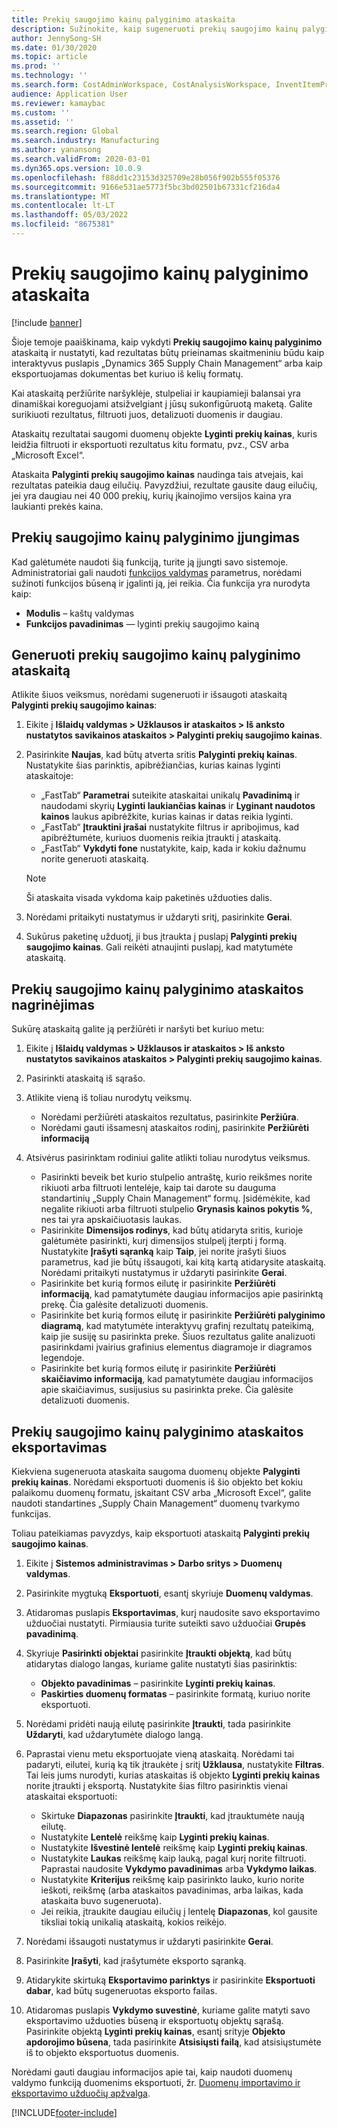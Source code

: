 ```yaml
---
title: Prekių saugojimo kainų palyginimo ataskaita
description: Sužinokite, kaip sugeneruoti prekių saugojimo kainų palyginimo ataskaitą, tada peržiūrėkite ir (arba) eksportuokite rezultatą.
author: JennySong-SH
ms.date: 01/30/2020
ms.topic: article
ms.prod: ''
ms.technology: ''
ms.search.form: CostAdminWorkspace, CostAnalysisWorkspace, InventItemPriceCompareStorage, InventItemPriceCompareStorageDetailsChart, InventItemPriceCompareStorageDetails
audience: Application User
ms.reviewer: kamaybac
ms.custom: ''
ms.assetid: ''
ms.search.region: Global
ms.search.industry: Manufacturing
ms.author: yanansong
ms.search.validFrom: 2020-03-01
ms.dyn365.ops.version: 10.0.9
ms.openlocfilehash: f88dd1c23153d325709e28b056f902b555f05376
ms.sourcegitcommit: 9166e531ae5773f5bc3bd02501b67331cf216da4
ms.translationtype: MT
ms.contentlocale: lt-LT
ms.lasthandoff: 05/03/2022
ms.locfileid: "8675381"
---
```

# <a name="compare-item-prices-storage-report"></a>Prekių saugojimo kainų palyginimo ataskaita

[!include [banner](../includes/banner.md)]

Šioje temoje paaiškinama, kaip vykdyti **Prekių saugojimo kainų palyginimo** ataskaitą ir nustatyti, kad rezultatas būtų prieinamas skaitmeniniu būdu kaip interaktyvus puslapis „Dynamics 365 Supply Chain Management“ arba kaip eksportuojamas dokumentas bet kuriuo iš kelių formatų.

Kai ataskaitą peržiūrite naršyklėje, stulpeliai ir kaupiamieji balansai yra dinamiškai koreguojami atsižvelgiant į jūsų sukonfigūruotą maketą. Galite surikiuoti rezultatus, filtruoti juos, detalizuoti duomenis ir daugiau.

Ataskaitų rezultatai saugomi duomenų objekte **Lyginti prekių kainas**, kuris leidžia filtruoti ir eksportuoti rezultatus kitu formatu, pvz., CSV arba „Microsoft Excel“.

Ataskaita **Palyginti prekių saugojimo kainas** naudinga tais atvejais, kai rezultatas pateikia daug eilučių. Pavyzdžiui, rezultate gausite daug eilučių, jei yra daugiau nei 40 000 prekių, kurių įkainojimo versijos kaina yra laukianti prekės kaina.

## <a name="enable-compare-item-prices-storage"></a>Prekių saugojimo kainų palyginimo įjungimas

Kad galėtumėte naudoti šią funkciją, turite ją įjungti savo sistemoje. Administratoriai gali naudoti [funkcijos valdymas](../../fin-ops-core/fin-ops/get-started/feature-management/feature-management-overview.md) parametrus, norėdami sužinoti funkcijos būseną ir įgalinti ją, jei reikia. Čia funkcija yra nurodyta kaip:

- **Modulis** – kaštų valdymas
- **Funkcijos pavadinimas** — lyginti prekių saugojimo kainą

## <a name="generate-a-compare-item-prices-storage-report"></a>Generuoti prekių saugojimo kainų palyginimo ataskaitą

Atlikite šiuos veiksmus, norėdami sugeneruoti ir išsaugoti ataskaitą **Palyginti prekių saugojimo kainas**:

1. Eikite į **Išlaidų valdymas > Užklausos ir ataskaitos > Iš anksto nustatytos savikainos ataskaitos > Palyginti prekių saugojimo kainas**.

1. Pasirinkite **Naujas**, kad būtų atverta sritis **Palyginti prekių kainas**. Nustatykite šias parinktis, apibrėžiančias, kurias kainas lyginti ataskaitoje:

    - „FastTab“ **Parametrai** suteikite ataskaitai unikalų **Pavadinimą** ir naudodami skyrių **Lyginti laukiančias kainas** ir **Lyginant naudotos kainos** laukus apibrėžkite, kurias kainas ir datas reikia lyginti.
    - „FastTab“ **Įtrauktini įrašai** nustatykite filtrus ir apribojimus, kad apibrėžtumėte, kuriuos duomenis reikia įtraukti į ataskaitą.
    - „FastTab“ **Vykdyti fone** nustatykite, kaip, kada ir kokiu dažnumu norite generuoti ataskaitą.
    > [!NOTE]
    > Ši ataskaita visada vykdoma kaip paketinės užduoties dalis.

1. Norėdami pritaikyti nustatymus ir uždaryti sritį, pasirinkite **Gerai**.

1. Sukūrus paketinę užduotį, ji bus įtraukta į puslapį **Palyginti prekių saugojimo kainas**. Gali reikėti atnaujinti puslapį, kad matytumėte ataskaitą.

## <a name="explore-the-compare-item-prices-storage-report"></a>Prekių saugojimo kainų palyginimo ataskaitos nagrinėjimas

Sukūrę ataskaitą galite ją peržiūrėti ir naršyti bet kuriuo metu:

1. Eikite į **Išlaidų valdymas > Užklausos ir ataskaitos > Iš anksto nustatytos savikainos ataskaitos > Palyginti prekių saugojimo kainas**.

1. Pasirinkti ataskaitą iš sąrašo.

1. Atlikite vieną iš toliau nurodytų veiksmų.

    - Norėdami peržiūrėti ataskaitos rezultatus, pasirinkite **Peržiūra**.
    - Norėdami gauti išsamesnį ataskaitos rodinį, pasirinkite **Peržiūrėti informaciją**

1. Atsivėrus pasirinktam rodiniui galite atlikti toliau nurodytus veiksmus.

    - Pasirinkti beveik bet kurio stulpelio antraštę, kurio reikšmes norite rikiuoti arba filtruoti lentelėje, kaip tai darote su dauguma standartinių „Supply Chain Management“ formų. Įsidėmėkite, kad negalite rikiuoti arba filtruoti stulpelio **Grynasis kainos pokytis %**, nes tai yra apskaičiuotasis laukas.
    - Pasirinkite **Dimensijos rodinys**, kad būtų atidaryta sritis, kurioje galėtumėte pasirinkti, kurį dimensijos stulpelį įterpti į formą. Nustatykite **Įrašyti sąranką** kaip **Taip**, jei norite įrašyti šiuos parametrus, kad jie būtų išsaugoti, kai kitą kartą atidarysite ataskaitą. Norėdami pritaikyti nustatymus ir uždaryti pasirinkite **Gerai**.
    - Pasirinkite bet kurią formos eilutę ir pasirinkite **Peržiūrėti informaciją**, kad pamatytumėte daugiau informacijos apie pasirinktą prekę. Čia galėsite detalizuoti duomenis.
    - Pasirinkite bet kurią formos eilutę ir pasirinkite **Peržiūrėti palyginimo diagramą**, kad matytumėte interaktyvų grafinį rezultatų pateikimą, kaip jie susiję su pasirinkta preke. Šiuos rezultatus galite analizuoti pasirinkdami įvairius grafinius elementus diagramoje ir diagramos legendoje.
    - Pasirinkite bet kurią formos eilutę ir pasirinkite **Peržiūrėti skaičiavimo informaciją**, kad pamatytumėte daugiau informacijos apie skaičiavimus, susijusius su pasirinkta preke. Čia galėsite detalizuoti duomenis.

## <a name="export-the-compare-item-prices-storage-report"></a>Prekių saugojimo kainų palyginimo ataskaitos eksportavimas

Kiekviena sugeneruota ataskaita saugoma duomenų objekte **Palyginti prekių kainas**. Norėdami eksportuoti duomenis iš šio objekto bet kokiu palaikomu duomenų formatu, įskaitant CSV arba „Microsoft Excel“, galite naudoti standartines „Supply Chain Management“ duomenų tvarkymo funkcijas.

Toliau pateikiamas pavyzdys, kaip eksportuoti ataskaitą **Palyginti prekių saugojimo kainas**.

1. Eikite į **Sistemos administravimas > Darbo sritys > Duomenų valdymas**.

1. Pasirinkite mygtuką **Eksportuoti**, esantį skyriuje **Duomenų valdymas**.

1. Atidaromas puslapis **Eksportavimas**, kurį naudosite savo eksportavimo užduočiai nustatyti. Pirmiausia turite suteikti savo užduočiai **Grupės pavadinimą**.

1. Skyriuje **Pasirinkti objektai** pasirinkite **Įtraukti objektą**, kad būtų atidarytas dialogo langas, kuriame galite nustatyti šias pasirinktis:

    - **Objekto pavadinimas** – pasirinkite **Lyginti prekių kainas**.
    - **Paskirties duomenų formatas** – pasirinkite formatą, kuriuo norite eksportuoti.

1. Norėdami pridėti naują eilutę pasirinkite **Įtraukti**, tada pasirinkite **Uždaryti**, kad uždarytumėte dialogo langą.

1. Paprastai vienu metu eksportuojate vieną ataskaitą. Norėdami tai padaryti, eilutei, kurią ką tik įtraukėte į sritį **Užklausa**, nustatykite **Filtras**. Tai leis jums nurodyti, kurias ataskaitas iš objekto **Lyginti prekių kainas** norite įtraukti į eksportą. Nustatykite šias filtro pasirinktis vienai ataskaitai eksportuoti:

    - Skirtuke **Diapazonas** pasirinkite **Įtraukti**, kad įtrauktumėte naują eilutę.
    - Nustatykite **Lentelė** reikšmę kaip **Lyginti prekių kainas**.
    - Nustatykite **Išvestinė lentelė** reikšmę kaip **Lyginti prekių kainas**.
    - Nustatykite **Laukas** reikšmę kaip lauką, pagal kurį norite filtruoti. Paprastai naudosite **Vykdymo pavadinimas** arba **Vykdymo laikas**.
    - Nustatykite **Kriterijus** reikšmę kaip pasirinkto lauko, kurio norite ieškoti, reikšmę (arba ataskaitos pavadinimas, arba laikas, kada ataskaita buvo sugeneruota).
    - Jei reikia, įtraukite daugiau eilučių į lentelę **Diapazonas**, kol gausite tiksliai tokią unikalią ataskaitą, kokios reikėjo.

1. Norėdami išsaugoti nustatymus ir uždaryti pasirinkite **Gerai**.

1. Pasirinkite **Įrašyti**, kad įrašytumėte eksporto sąranką.

1. Atidarykite skirtuką **Eksportavimo parinktys** ir pasirinkite **Eksportuoti dabar**, kad būtų sugeneruotas eksporto failas.

1. Atidaromas puslapis **Vykdymo suvestinė**, kuriame galite matyti savo eksportavimo užduoties būseną ir eksportuotų objektų sąrašą. Pasirinkite objektą **Lyginti prekių kainas**, esantį srityje **Objekto apdorojimo būsena**, tada pasirinkite **Atsisiųsti failą**, kad atsisiųstumėte iš to objekto eksportuotus duomenis.

Norėdami gauti daugiau informacijos apie tai, kaip naudoti duomenų valdymo funkciją duomenims eksportuoti, žr. [Duomenų importavimo ir eksportavimo užduočių apžvalga](../../fin-ops-core/dev-itpro/data-entities/data-import-export-job.md).


[!INCLUDE[footer-include](../../includes/footer-banner.md)]
